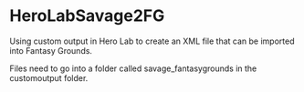 # HeroLabSavage2FG
Using custom output in Hero Lab to create an XML file that can be imported into Fantasy Grounds.

Files need to go into a folder called savage_fantasygrounds in the customoutput folder.
